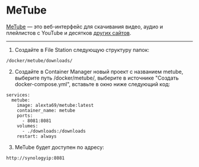 # MeTube

[MeTube](https://github.com/alexta69/metube) — это веб-интерфейс для скачивания видео, аудио и плейлистов с YouTube и десятков [других сайтов](https://github.com/yt-dlp/yt-dlp/blob/master/supportedsites.md).

---

1. Создайте в File Station следующую структуру папок:

```
/docker/metube/downloads/
```

2. Создайте в Container Manager новый проект с названием metube, выберите путь /docker/metube/, выберите в источнике "Создать docker-compose.yml", вставьте в окно ниже следующий код:

```
services:
  metube:
    image: alexta69/metube:latest
    container_name: metube
    ports:
      - 8081:8081
    volumes:
      - ./downloads:/downloads
    restart: always
```

3. MeTube будет доступен по адресу:

```
http://synologyip:8081
```
